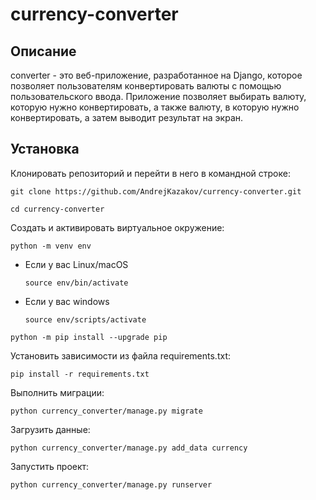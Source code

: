 currency-converter
=================

## Описание
converter - это веб-приложение, разработанное на Django, которое позволяет пользователям конвертировать валюты с помощью пользовательского ввода.
Приложение позволяет выбирать валюту, которую нужно конвертировать, а также валюту, в которую нужно конвертировать, а затем выводит результат на экран.

## Установка
Клонировать репозиторий и перейти в него в командной строке:

```
git clone https://github.com/AndrejKazakov/currency-converter.git
```

```
cd currency-converter
```

Cоздать и активировать виртуальное окружение:

```
python -m venv env
```

* Если у вас Linux/macOS

    ```
    source env/bin/activate
    ```

* Если у вас windows

    ```
    source env/scripts/activate
    ```

```
python -m pip install --upgrade pip
```

Установить зависимости из файла requirements.txt:

```
pip install -r requirements.txt
```

Выполнить миграции:

```
python currency_converter/manage.py migrate
```

Загрузить данные:

```
python currency_converter/manage.py add_data currency
```

Запустить проект:

```
python currency_converter/manage.py runserver
```

